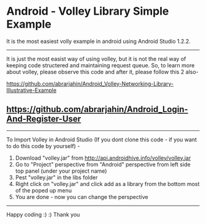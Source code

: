 # Android - Volley Library Simple Example
It is the most easiest volly example in android using Android Studio 1.2.2.

-----------------------------------------------------------------------------------------------------------------------------
It is just the most easist way of using volley, but it is not the real way of keeping code structered and maintaining request queue. So, to learn more about volley, please observe this code and after it, please follow this 2 also-

https://github.com/abrarjahin/Android_Volley-Networking-Library-Illustrative-Example

https://github.com/abrarjahin/Android_Login-And-Register-User
-----------------------------------------------------------------------------------------------------------------------------

********************************************************************************************************************************
To Import Volley in Android Studio (If you dont clone this code - if you want to do this code by yourself) -
1. Download "volley.jar" from http://api.androidhive.info/volley/volley.jar
2. Go to "Project" perspective from "Android" perspective from left side top panel (under your project name)
3. Pest "volley.jar" in the libs folder
4. Right click on "volley.jar" and click add as a library from the bottom most of the poped up menu
5. You are done - now you can change the perspective
********************************************************************************************************************************
Happy coding :) :)
Thank you
